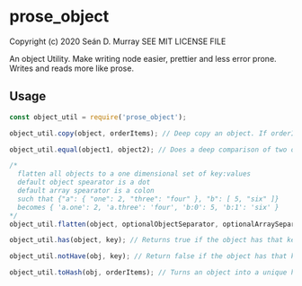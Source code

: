 # prose_object

Copyright (c) 2020 Seán D. Murray
SEE MIT LICENSE FILE

An object Utility. Make writing node easier, prettier and less error prone. Writes and reads more like prose.

## Usage

```javascript
const object_util = require('prose_object');

object_util.copy(object, orderItems); // Deep copy an object. If orderItems is true then object keys and array items are sorted in order.

object_util.equal(object1, object2); // Does a deep comparison of two objects and returns true if they both match.

/*
  flatten all objects to a one dimensional set of key:values
  default object spearator is a dot
  default array spearator is a colon
  such that {"a": { "one": 2, "three": "four" }, "b": [ 5, "six" ]}
  becomes { 'a.one': 2, 'a.three': 'four', 'b:0': 5, 'b:1': 'six' }
*/
object_util.flatten(object, optionalObjectSeparator, optionalArraySeparator);

object_util.has(object, key); // Returns true if the object has that key.

object_util.notHave(obj, key); // Return false if the object has that key.

object_util.toHash(obj, orderItems); // Turns an object into a unique hash value. If orderItems is set true then the object keys and array items are sorted first.
```
